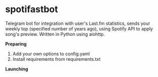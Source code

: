 # spotifastbot
Telegram bot for integration with user's Last.fm statistics, sends your weekly top (specified number of years ago), using Spotify API to apply song's preview. Written in Python using aiohttp.

**Preparing**

1. Add your own options to  config.yaml
2. Install requirements from requirements.txt

**Launching**

